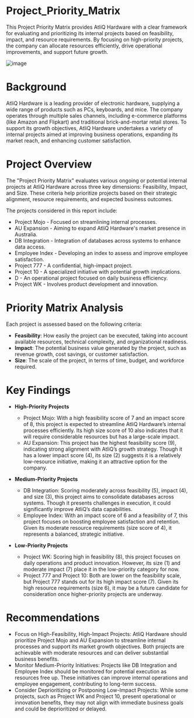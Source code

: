 # Project_Priority_Matrix
This Project Priority Matrix provides AtliQ Hardware with a clear framework for evaluating and prioritizing its internal projects based on feasibility, impact, and resource requirements. By focusing on high-priority projects, the company can allocate resources efficiently, drive operational improvements, and support future growth.

![image](https://github.com/user-attachments/assets/045320cd-197e-4732-b5ea-e5a138c109c0)


# Background
AtliQ Hardware is a leading provider of electronic hardware, supplying a wide range of products such as PCs, keyboards, and mice. The company operates through multiple sales channels, including e-commerce platforms (like Amazon and Flipkart) and traditional brick-and-mortar retail stores. To support its growth objectives, AtliQ Hardware undertakes a variety of internal projects aimed at improving business operations, expanding its market reach, and enhancing customer satisfaction.

# Project Overview
The "Project Priority Matrix" evaluates various ongoing or potential internal projects at AtliQ Hardware across three key dimensions: Feasibility, Impact, and Size. These criteria help prioritize projects based on their strategic alignment, resource requirements, and expected business outcomes.

The projects considered in this report include:

- Project Mojo - Focused on streamlining internal processes.
- AU Expansion - Aiming to expand AtliQ Hardware's market presence in Australia.
- DB Integration - Integration of databases across systems to enhance data access.
- Employee Index - Developing an index to assess and improve employee satisfaction.
- Project 777 - A confidential, high-impact project.
- Project 10 - A specialized initiative with potential growth implications.
- D - An operational project focused on daily business efficiency.
- Project WK - Involves product development and innovation.

# Priority Matrix Analysis
Each project is assessed based on the following criteria:
- **Feasibility**: How easily the project can be executed, taking into account available resources, technical complexity, and organizational readiness.
- **Impact**: The potential business value generated by the project, such as revenue growth, cost savings, or customer satisfaction.
- **Size**: The scale of the project, in terms of time, budget, and workforce required.

# Key Findings
- **High-Priority Projects**
  - Project Mojo: With a high feasibility score of 7 and an impact score of 8, this project is expected to streamline AtliQ Hardware’s internal processes efficiently. Its high size score of 10 also indicates that it will require considerable resources but has a large-scale impact.
  - AU Expansion: This project has the highest feasibility score (9), indicating strong alignment with AtliQ’s growth strategy. Though it has a lower impact score (4), its size (2) suggests it is a relatively low-resource initiative, making it an attractive option for the company.

- **Medium-Priority Projects**
  - DB Integration: Scoring moderately across feasibility (5), impact (4), and size (3), this project aims to consolidate databases across systems. Though it presents challenges in execution, it could significantly improve AtliQ’s data capabilities.
  - Employee Index: With an impact score of 6 and a feasibility of 7, this project focuses on boosting employee satisfaction and retention. Given its moderate resource requirements (size score of 4), it represents a balanced, strategic initiative.

- **Low-Priority Projects**
  - Project WK: Scoring high in feasibility (8), this project focuses on daily operations and product innovation. However, its size (1) and moderate impact (7) place it in the low-priority category for now.
  - Project 777 and Project 10: Both are lower on the feasibility scale, but Project 777 stands out for its high impact score (7). Given its high resource requirements (size 6), it may be a future candidate for consideration once higher-priority projects are underway.
  
# Recommendations
- Focus on High-Feasibility, High-Impact Projects: AtliQ Hardware should prioritize Project Mojo and AU Expansion to streamline internal processes and support its market growth objectives. Both projects are achievable with moderate resources and can deliver substantial business benefits.
- Monitor Medium-Priority Initiatives: Projects like DB Integration and Employee Index should be monitored for potential execution as resources free up. These initiatives can improve internal operations and employee engagement, contributing to long-term success.
- Consider Deprioritizing or Postponing Low-Impact Projects: While some projects, such as Project WK and Project 10, present operational or innovation benefits, they may not align with immediate business goals and could be deprioritized or delayed.
